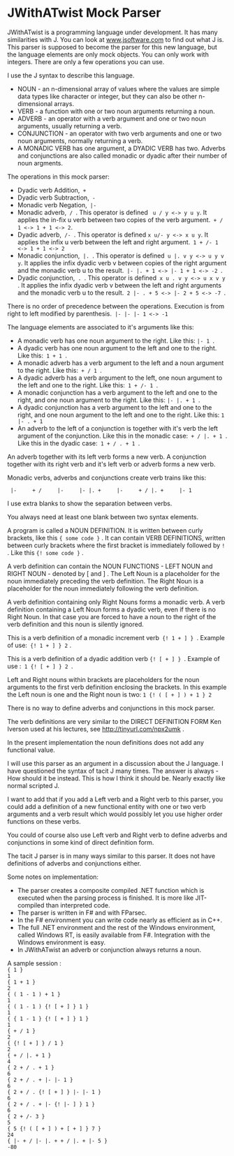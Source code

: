 <html xmlns="http://www.w3.org/1999/xhtml">
<head>
	<meta charset="ISO-8859-1" />
	<title></title>
</head>
<body dir="ltr">
<h1>JWithATwist Mock Parser</h1>

<p>JWithATwist is a programming language under development. It has many similarities with J. You can look at <a href="http://www.jsoftware.com">www.jsoftware.com</a> to find out what J is. This parser is supposed to become the parser for this new language, but the language elements are only mock objects. You can only work with integers. There are only a few operations you can use.</p>

<p>I use the J syntax to describe this language.</p>

<ul>
	<li>NOUN - an n-dimensional array of values where the values are simple data types like character or integer, but they can also be other n-dimensional arrays.</li>
	<li>VERB - a function with one or two noun arguments returning a noun.</li>
	<li>ADVERB - an operator with a verb argument and one or two noun arguments, usually returning a verb.</li>
	<li>CONJUNCTION - an operator with two verb arguments and one or two noun arguments, normally returning a verb.</li>
	<li>A MONADIC VERB has one argument, a DYADIC VERB has two. Adverbs and conjunctions are also called monadic or dyadic after their number of noun argments.</li>
</ul>

<p>The operations in this mock parser:</p>

<ul>
	<li>Dyadic verb Addition,<code> +</code></li>
	<li>Dyadic verb Subtraction,<code> - </code></li>
	<li>Monadic verb Negation,<code> |- </code></li>
	<li>Monadic adverb,<code> / </code>. This operator is defined <code> u / y &lt;-&gt; y u y</code>. It applies the in-fix u verb between two copies of the verb argument.<code> + / 1 &lt;-&gt; 1 + 1 &lt;-&gt; 2</code>.</li>
	<li>Dyadic adverb,<code> /- </code>. This operator is defined <code>x u/- y &lt;-&gt; x u y</code>. It applies the infix u verb between the left and right argument.<code> 1 + /- 1 &lt;-&gt; 1 + 1 &lt;-&gt; 2</code></li>
	<li>Monadic conjunction,<code> |. </code>. This operator is defined<code> u |. v y &lt;-&gt; u y v y</code>. It applies the infix dyadic verb v between copies of the right argument and the monadic verb u to the result.<code> |- |. + 1 &lt;-&gt; |- 1 + 1 &lt;-&gt; -2 </code>.</li>
	<li>Dyadic conjunction,<code> . </code>. This operator is defined<code> x u . v y &lt;-&gt; u x v y </code>. It applies the infix dyadic verb v between the left and right arguments and the monadic verb u to the result.<code> 2 |- . + 5 &lt;-&gt; |- 2 + 5 &lt;-&gt; -7 </code>.</li>
</ul>

<p>There is no order of precedence between the operations. Execution is from right to left modified by parenthesis.<code> |- |- |- 1 &lt;-&gt; -1</code></p>

<p>The language elements are associated to it&#39;s arguments like this:</p>

<ul>
	<li>A monadic verb has one noun argument to the right. Like this: <code>|- 1 </code>.</li>
	<li>A dyadic verb has one noun argument to the left and one to the right. Like this:<code> 1 + 1 </code>.</li>
	<li>A monadic adverb has a verb argument to the left and a noun argument to the right. Like this:<code> + / 1 </code>.</li>
	<li>A dyadic adverb has a verb argument to the left, one noun argument to the left and one to the right. Like this:<code> 1 + /- 1 </code>.</li>
	<li>A monadic conjunction has a verb argument to the left and one to the right, and one noun argument to the right. Like this: <code>|- |. + 1 </code>.</li>
	<li>A dyadic conjunction has a verb argument to the left and one to the right, and one noun argument to the left and one to the right. Like this: <code>1 |- . + 1</code></li>
	<li>An adverb to the left of a conjunction is together with it&#39;s verb the left argument of the conjunction. Like this in the monadic case:<code> + / |. + 1 </code>. Like this in the dyadic case:<code> 1 + / . + 1 </code>.</li>
</ul>	
<p>An adverb together with its left verb forms a new verb. A conjunction together with its right verb and it&#39;s left verb or adverb forms a new verb.</p>

<p>Monadic verbs, adverbs and conjunctions create verb trains like this:</p>

<pre><code> |-     + /     |-     |- |. +     |-     + / |. +     |- 1</code></pre>

<p>I use extra blanks to show the separation between verbs.</p>

<p>You always need at least one blank between two syntax elements.</p>

<p>A program is called a NOUN DEFINITION. It is written between curly brackets, like this <code>{ some code }</code> . It can contain VERB DEFINITIONS, written between curly brackets where the first bracket is immediately followed by <code>!</code> . Like this <code>{! some code }</code> .</p>

<p>A verb definition can contain the NOUN FUNCTIONS - LEFT NOUN and RIGHT NOUN - denoted by [ and ] . The Left Noun is a placeholder for the noun immediately preceding the verb definition. The Right Noun is a placeholder for the noun immediately following the verb definition.</p>

<p>A verb definition containing only Right Nouns forms a monadic verb. A verb definition containing a Left Noun forms a dyadic verb, even if there is no Right Noun. In that case you are forced to have a noun to the right of the verb definition and this noun is silently ignored.</p>

<p>This is a verb definition of a monadic increment verb<code> {! 1 + ] } </code>. Example of use:<code> {! 1 + ] } 2</code> .</p>

<p>This is a verb definition of a dyadic addition verb <code>{! [ + ] } </code>. Example of use :<code> 1 {! [ + ] } 2 </code>.</p>

<p>Left and Right nouns within brackets are placeholders for the noun arguments to the first verb definition enclosing the brackets. In this example the Left noun is one and the Right noun is two: <code>1 {! ( [ + ] ) + 1 } 2</code></p>

<p>There is no way to define adverbs and conjunctions in this mock parser.</p>

<p>The verb definitions are very similar to the DIRECT DEFINITION FORM Ken Iverson used at his lectures, see <a href="http://tinyurl.com/npx2umk">http://tinyurl.com/npx2umk</a> .</p>

<p>In the present implementation the noun definitions does not add any functional value.</p>

<p>I will use this parser as an argument in a discussion about the J language. I have questioned the syntax of tacit J many times. The answer is always - How should it be instead. This is how I think it should be. Nearly exactly like normal scripted J.</p> 
<p> I want to add that if you add a Left verb and a Right verb to this parser, you could add a definition of a new functional entity with one or two verb arguments and a verb result which would possibly let you use higher order functions on these verbs.</p>

<p>You could of course also use Left verb and Right verb to define adverbs and conjunctions in some kind of direct definition form.</p>

<p>The tacit J parser is in many ways similar to this parser. It does not have definitions of adverbs and conjunctions either.</p>

<p>Some notes on implementation:</p>

<ul>
	<li>The parser creates a composite compiled .NET function which is executed when the parsing process is finished. It is more like JIT-compiled than interpreted code.</li>
	<li>The parser is written in F# and with FParsec.</li>
	<li>In the F# environment you can write code nearly as efficient as in C++.</li>
	<li>The full .NET environment and the rest of the Windows environment, called Windows RT, is easily available from F#. Integration with the Windows environment is easy.</li>
	<li>In JWithATwist an adverb or conjunction always returns a noun.</li>
</ul>

<p>A sample session :<br />
<code>{ 1 }</code><br />
<code>1</code><br />
<code>{ 1 + 1 }</code><br />
<code>2</code><br />
<code>{ ( 1 - 1 ) + 1 }</code><br />
<code>1</code><br />
<code>{ ( 1 - 1 ) {! [ + ] } 1 }</code><br />
<code>1</code><br />
<code>{ { 1 - 1 } {! [ + ] } 1 }</code><br />
<code>1</code><br />
<code>{ + / 1 } </code><br />
<code>2</code><br />
<code>{ {! [ + ] } / 1 }</code><br />
<code>2</code><br />
<code>{ + / |. + 1 }</code><br />
<code>4</code><br />
<code>{ 2 + / . + 1 }</code><br />
<code>6</code><br />
<code>{ 2 + / . + |- |- 1 }</code><br />
<code>6</code><br />
<code>{ 2 + / . {! [ + ] } |- |- 1 }</code><br />
<code>6</code><br />
<code>{ 2 + / . + |- {! |- ] } 1 }</code><br />
<code>6</code><br />
<code>{ 2 + /- 3 }</code><br />
<code>5</code><br />
<code>{ 5 {! ( [ + ] ) + [ + ] } 7 }</code><br />
<code>24</code><br />
<code>{ |- + / |- |. + + / |. + |- 5 }</code><br />
<code>-80</code></p>
</body>
</html>
